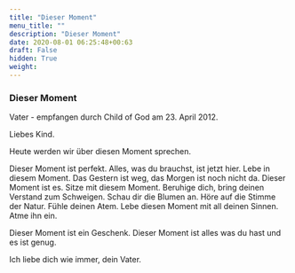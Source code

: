 ```yaml
---
title: "Dieser Moment"
menu_title: ""
description: "Dieser Moment"
date: 2020-08-01 06:25:48+00:63
draft: False
hidden: True
weight:
---
```

### Dieser Moment

Vater - empfangen durch Child of God am 23. April 2012.

Liebes Kind.

Heute werden wir über diesen Moment sprechen.

Dieser Moment ist perfekt. Alles, was du brauchst, ist jetzt hier. Lebe in diesem Moment. Das Gestern ist weg, das Morgen ist noch nicht da. Dieser Moment ist es. Sitze mit diesem Moment. Beruhige dich, bring deinen Verstand zum Schweigen. Schau dir die Blumen an. Höre auf die Stimme der Natur. Fühle deinen Atem. Lebe diesen Moment mit all deinen Sinnen. Atme ihn ein.

Dieser Moment ist ein Geschenk. Dieser Moment ist alles was du hast und es ist genug.

Ich liebe dich wie immer, dein Vater.
